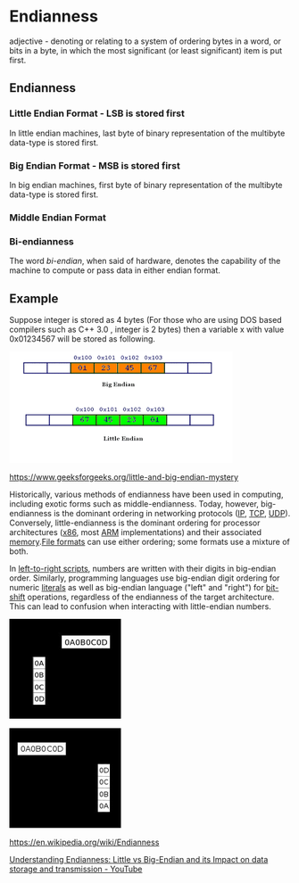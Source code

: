 # Endianness

adjective - denoting or relating to a system of ordering bytes in a word, or bits in a byte, in which the most significant (or least significant) item is put first.

## Endianness

### Little Endian Format - LSB is stored first

In little endian machines, last byte of binary representation of the multibyte data-type is stored first.

### Big Endian Format - MSB is stored first

In big endian machines, first byte of binary representation of the multibyte data-type is stored first.

### Middle Endian Format

### Bi-endianness

The word *bi-endian*, when said of hardware, denotes the capability of the machine to compute or pass data in either endian format.

## Example

Suppose integer is stored as 4 bytes (For those who are using DOS based compilers such as C++ 3.0 , integer is 2 bytes) then a variable x with value 0x01234567 will be stored as following.

![image](../../media/Endianness-image1.gif)

https://www.geeksforgeeks.org/little-and-big-endian-mystery

Historically, various methods of endianness have been used in computing, including exotic forms such as middle-endianness. Today, however, big-endianness is the dominant ordering in networking protocols ([IP](https://en.wikipedia.org/wiki/Internet_Protocol), [TCP](https://en.wikipedia.org/wiki/Transmission_Control_Protocol), [UDP](https://en.wikipedia.org/wiki/User_Datagram_Protocol)). Conversely, little-endianness is the dominant ordering for processor architectures ([x86](https://en.wikipedia.org/wiki/X86), most [ARM](https://en.wikipedia.org/wiki/ARM_architecture) implementations) and their associated [memory](https://en.wikipedia.org/wiki/Computer_memory).[File formats](https://en.wikipedia.org/wiki/File_format) can use either ordering; some formats use a mixture of both.

In [left-to-right scripts](https://en.wikipedia.org/wiki/Writing_system#Directionality), numbers are written with their digits in big-endian order. Similarly, programming languages use big-endian digit ordering for numeric [literals](https://en.wikipedia.org/wiki/Literal_(computer_programming)) as well as big-endian language ("left" and "right") for [bit-shift](https://en.wikipedia.org/wiki/Bitwise_operation#Logical_shift) operations, regardless of the endianness of the target architecture. This can lead to confusion when interacting with little-endian numbers.

![image](../../media/Endianness-image2.jpg)

![image](../../media/Endianness-image3.jpg)

https://en.wikipedia.org/wiki/Endianness

[Understanding Endianness: Little vs Big-Endian and its Impact on data storage and transmission - YouTube](https://www.youtube.com/watch?v=_ZgM21T48WA)
